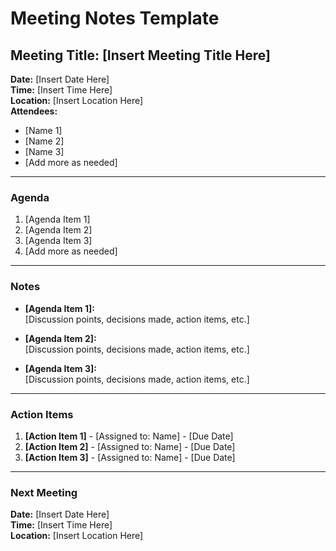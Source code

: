 # Meeting Notes Template

## Meeting Title: [Insert Meeting Title Here]
**Date:** [Insert Date Here]  
**Time:** [Insert Time Here]  
**Location:** [Insert Location Here]  
**Attendees:**  
- [Name 1]  
- [Name 2]  
- [Name 3]  
- [Add more as needed]  

---

### Agenda
1. [Agenda Item 1]
2. [Agenda Item 2]
3. [Agenda Item 3]
4. [Add more as needed]

---

### Notes
- **[Agenda Item 1]:**  
  [Discussion points, decisions made, action items, etc.]

- **[Agenda Item 2]:**  
  [Discussion points, decisions made, action items, etc.]

- **[Agenda Item 3]:**  
  [Discussion points, decisions made, action items, etc.]

---

### Action Items
1. **[Action Item 1]** - [Assigned to: Name] - [Due Date]
2. **[Action Item 2]** - [Assigned to: Name] - [Due Date]
3. **[Action Item 3]** - [Assigned to: Name] - [Due Date]

---

### Next Meeting
**Date:** [Insert Date Here]  
**Time:** [Insert Time Here]  
**Location:** [Insert Location Here]  